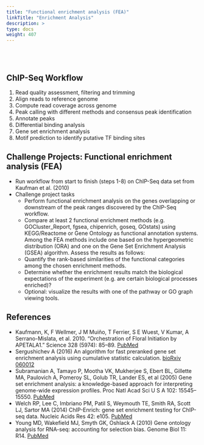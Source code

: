 ```yaml
---
title: "Functional enrichment analysis (FEA)"
linkTitle: "Enrichment Analysis"
description: >
type: docs
weight: 407
---
```


<br></br>

## ChIP-Seq Workflow  

1. Read quality assessment, filtering and trimming
2. Align reads to reference genome
3. Compute read coverage across genome
4. Peak calling with different methods and consensus peak identification
5. Annotate peaks
6. Differential binding analysis
7. Gene set enrichment analysis
8. Motif prediction to identify putative TF binding sites

## Challenge Projects: Functional enrichment analysis (FEA)

+ Run workflow from start to finish (steps 1-8) on ChIP-Seq data set from Kaufman et al. (2010)
+ Challenge project tasks
    + Perform functional enrichment analysis on the genes overlapping or downstream of the peak ranges discovered by the ChIP-Seq workflow.   
    + Compare at least 2 functional enrichment methods (e.g. GOCluster_Report, fgsea, chipenrich, goseq, GOstats) using KEGG/Reactome or Gene Ontology as functional annotation systems. Among the FEA methods include one based on  the hypergeometric distribution (ORA) and one on the Gene Set Enrichment Analysis (GSEA) algorithm. Assess the results as follows:
    + Quantify the rank-based similarities of the functional categories among the chosen enrichment methods.
    + Determine whether the enrichment results match the biological expectations of the experiment (e.g. are certain biological processes enriched)?
    + Optional: visualize the results with one of the pathway or GO graph viewing tools. 

## References

+ Kaufmann, K, F Wellmer, J M Muiño, T Ferrier, S E Wuest, V Kumar, A Serrano-Mislata, et al. 2010. “Orchestration of Floral Initiation by APETALA1.” Science 328 (5974): 85–89. [PubMed](https://pubmed.ncbi.nlm.nih.gov/20360106/)
+ Sergushichev A (2016) An algorithm for fast preranked gene set enrichment analysis using cumulative statistic calculation. [bioRxiv 060012](https://www.biorxiv.org/content/10.1101/060012v3)
+ Subramanian A, Tamayo P, Mootha VK, Mukherjee S, Ebert BL, Gillette MA, Paulovich A, Pomeroy SL, Golub TR, Lander ES, et al (2005) Gene set enrichment analysis: a knowledge-based approach for interpreting genome-wide expression profiles. Proc Natl Acad Sci U S A 102: 15545–15550. [PubMed](https://pubmed.ncbi.nlm.nih.gov/16199517/)
+ Welch RP, Lee C, Imbriano PM, Patil S, Weymouth TE, Smith RA, Scott LJ, Sartor MA (2014) ChIP-Enrich: gene set enrichment testing for ChIP-seq data. Nucleic Acids Res 42: e105. [PubMed](https://pubmed.ncbi.nlm.nih.gov/24878920/)
+ Young MD, Wakefield MJ, Smyth GK, Oshlack A (2010) Gene ontology analysis for RNA-seq: accounting for selection bias. Genome Biol 11: R14. [PubMed](https://pubmed.ncbi.nlm.nih.gov/20132535/)



